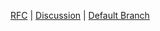 [RFC](https://docs.google.com/document/u/1/d/1OMOdtR2c6FYfl4X5p6Y_KTId_GeONfGbZSebnK0Pxbk/edit) | [Discussion](https://github.com/johnfercher/maroto/issues/257) | [Default Branch](https://github.com/johnfercher/maroto/tree/v2)
